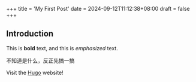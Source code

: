 +++
title = 'My First Post'
date = 2024-09-12T11:12:38+08:00
draft = false
+++
## Introduction

This is **bold** text, and this is *emphasized* text.

不知道是什么，反正先搞一搞

Visit the [Hugo](https://gohugo.io) website!